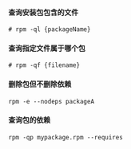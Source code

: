 #### 查询安装包包含的文件
```console
# rpm -ql {packageName}
```

#### 查询指定文件属于哪个包
```console
# rpm -qf {filename}
```

#### 删除包但不删除依赖
```console
rpm -e --nodeps packageA
```

#### 查询包的依赖
```console
rpm -qp mypackage.rpm --requires
```


